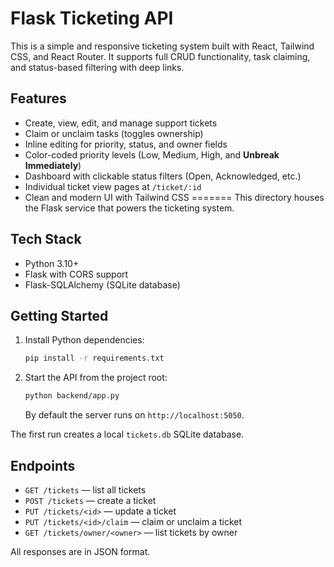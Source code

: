 # Flask Ticketing API

This is a simple and responsive ticketing system built with React, Tailwind CSS, and React Router. It supports full CRUD functionality, task claiming, and status-based filtering with deep links.

## Features

- Create, view, edit, and manage support tickets
- Claim or unclaim tasks (toggles ownership)
- Inline editing for priority, status, and owner fields
- Color-coded priority levels (Low, Medium, High, and **Unbreak Immediately**)
- Dashboard with clickable status filters (Open, Acknowledged, etc.)
- Individual ticket view pages at `/ticket/:id`
- Clean and modern UI with Tailwind CSS
=======
This directory houses the Flask service that powers the ticketing system.

## Tech Stack

- Python 3.10+
- Flask with CORS support
- Flask-SQLAlchemy (SQLite database)

## Getting Started

1. Install Python dependencies:
   ```bash
   pip install -r requirements.txt
   ```
2. Start the API from the project root:
   ```bash
   python backend/app.py
   ```
   By default the server runs on `http://localhost:5050`.

The first run creates a local `tickets.db` SQLite database.

## Endpoints

- `GET /tickets` — list all tickets
- `POST /tickets` — create a ticket
- `PUT /tickets/<id>` — update a ticket
- `PUT /tickets/<id>/claim` — claim or unclaim a ticket
- `GET /tickets/owner/<owner>` — list tickets by owner

All responses are in JSON format.
